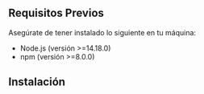 ## Requisitos Previos

Asegúrate de tener instalado lo siguiente en tu máquina:

<ul>
   <li>Node.js (versión >=14.18.0)</li>
   <li>npm (versión >=8.0.0)</li>
</ul>

## Instalación